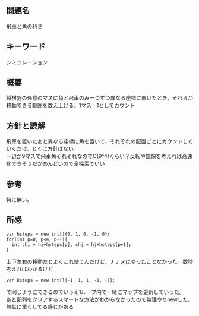 ## 問題名
飛車と角の利き
## キーワード
シミュレーション
## 概要
将棋盤の任意のマスに角と飛車のみ一つずつ異なる座標に置いたとき、それらが移動できる範囲を数え上げる。1マス＝1としてカウント
## 方針と読解
飛車を置いたあと異なる座標に角を置いて、それぞれの配置ごとにカウントしていくだけ。とくに方針はない。<br>
一辺が9マスで飛車角それぞれなのでO(9^4)くらい？反転や鏡像を考えれば高速化できそうだがめんどいので全探索でいい
## 参考
特に無い。
## 所感

```
var hsteps = new int[]{0, 1, 0, -1, 0};
for(int p=0; p<4; p++){
  int chi = hi+hsteps[p], chj = hj+hsteps[p+1];
}
```
上下左右の移動だとよくこれ使うんだけど、ナナメはやったことなかった。数秒考えればわかるけど
```
var ksteps = new int[]{-1, 1, 1, -1, -1};
```
で同じようにできるのでいっそ1ループ内で一緒にマップを更新していった。<br>
あと配列をクリアするスマートな方法がわからなかったので無理やりnewした。無駄に重くしてる感じがある
